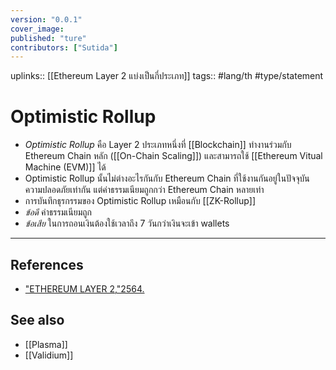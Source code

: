 ```yaml
---
version: "0.0.1"
cover_image:
published: "ture"
contributors: ["Sutida"]
---
```

uplinks:: [[Ethereum Layer 2 แบ่งเป็นกี่ประเภท]]
tags:: #lang/th #type/statement

# Optimistic Rollup
- *Optimistic Rollup* คือ Layer 2 ประเภทหนึ่งที่ [[Blockchain]] ทำงานร่วมกับ Ethereum Chain หลัก ([[On-Chain Scaling]]) และสามารถใช้ [[Ethereum Vitual Machine (EVM)]] ได้ 
- Optimistic Rollup นั้นไม่ต่างอะไรกันกับ Ethereum Chain ที่ใช้งานกันอยู่ในปัจจุบัน ความปลอดภัยเท่ากัน แต่ค่าธรรมเนียมถูกกว่า Ethereum Chain หลายเท่า
- การบันทึกธุรกรรมของ Optimistic Rollup เหมือนกับ [[ZK-Rollup]]
- *ข้อดี* ค่าธรรมเนียมถูก 
- *ข้อเสีย* ในการถอนเงินต้องใช้เวลาถึง 7 วันกว่าเงินจะเข้า wallets 

---
## References
- ["ETHEREUM LAYER 2,"2564.](https://academy.bitcoinaddict.org/what-is-ethereum-layer-2/)

## See also
- [[Plasma]]
- [[Validium]]




  
  
  